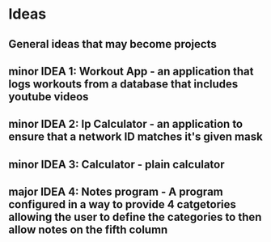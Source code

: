 # Ideas
## General ideas that may become projects
## minor IDEA 1: Workout App - an application that logs workouts from a database that includes youtube videos
## minor IDEA 2: Ip Calculator - an application to ensure that a network ID matches it's given mask
## minor IDEA 3: Calculator - plain calculator
## major IDEA 4: Notes program - A program configured in a way to provide 4 catgetories allowing the user to define the categories to then allow notes on the fifth column
